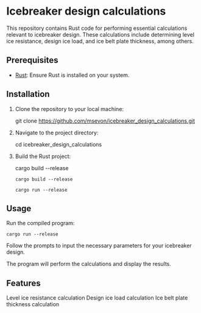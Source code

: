# Icebreaker design calculations

This repository contains Rust code for performing essential calculations relevant to icebreaker design. These calculations include determining level ice resistance, design ice load, and ice belt plate thickness, among others.

## Prerequisites

- [Rust](https://www.rust-lang.org/tools/install): Ensure Rust is installed on your system.

## Installation

1. Clone the repository to your local machine:
    
    git clone https://github.com/msevon/icebreaker_design_calculations.git
   
3. Navigate to the project directory:
    
    cd icebreaker_design_calculations
   
3. Build the Rust project:
    
    cargo build --release

       cargo build --release

       cargo run --release

## Usage

Run the compiled program:
    
    cargo run --release

Follow the prompts to input the necessary parameters for your icebreaker design.

The program will perform the calculations and display the results.

## Features

Level ice resistance calculation
Design ice load calculation
Ice belt plate thickness calculation
